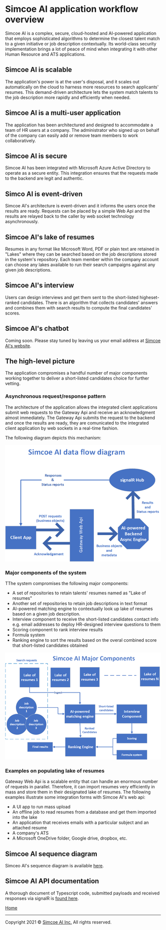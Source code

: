 # Simcoe AI application workflow overview
Simcoe AI is a complex, secure, cloud-hosted and AI-powered application that employs sophisticated algorithms to determine the closest talent match to a given initiative or job description contextually. Its world-class security implementation brings a lot of peace of mind when integrating it with other Human Resource and ATS applications.

## Simcoe AI is scalable
The application's power is at the user's disposal, and it scales out automatically on the cloud to harness more resources to search applicants' resumes. This demand-driven architecture lets the system match talents to the job description more rapidly and efficiently when needed.

## Simcoe AI is a multi-user application
The application has been architectured and designed to accommodate a team of HR users at a company. The administrator who signed up on behalf of the company can easily add or remove team members to work collaboratively.

## Simcoe AI is secure
Simcoe AI has been integrated with Microsoft Azure Active Directory to operate as a secure entity. This integration ensures that the requests made to the backend are legit and authentic.

## Simco AI is event-driven
Simcoe AI's architecture is event-driven and it informs the users once the results are ready. Requests can be placed by a simple Web Api and the results are relayed back to the caller by web socket technology asynchronously.

## Simcoe AI's lake of resumes
Resumes in any format like Microsoft Word, PDF or plain text are retained in "Lakes" where they can be searched based on the job descriptions stored in the system's repository. Each team member within the company account can choose any lakes available to run their search campaigns against any given job descriptions.

## Simcoe AI's interview
Users can design interviews and get them sent to the short-listed higheset-ranked candidates. There is an algorithm that collects candidates' answers and combines them with search results to compute the final candidates' scores.

## Simcoe AI's chatbot
Coming soon. Please stay tuned by leaving us your email address at [Simcoe AI's website](https://simcoe.ai).

## The high-level picture
The application compromises a handful number of major components working together to deliver a short-listed candidates choice for further vetting.

### Asynchronous request/response pattern
The architecture of the application allows the integrated client applications submit web requests to the Gateway Api and receive an acknowledgment almost immediately. The Gateway Api submits the request to the backend and once the results are ready, they are comunicated to the integrated client application by web sockets in a real-time fashion.

The following diagram depicts this mechanism:

![simcoe ai data flow diagram](assets/hla1.png)

### Major components of the system
TThe system compromises the following major components:

* A set of repositories to retain talents' resumes named as "Lake of resumes"
* Another set of repositories to retain job descriptions in text format
* AI-powered matching engine to contextually look up lake of resumes based on a given job description.
* Interview component to receive the short-listed candidates contact info e.g. email addresses to deploy HR-designed interview questions to them
* Scoring component to rank interview results
* Formula system
* Ranking engine to sort the results based on the overal combined score that short-listed candidates obtained

![simcoe ai major components](assets/hla2.png)

### Examples on populating lake of resumes
Gateway Web Api is a scalable entity that can handle an enormous number of requests in parallel. Therefore, it can import resumes very efficiently in mass and store them in their designated lake of resumes. The following examples illustrate some integration forms with Simcoe AI's web api:

* A UI app to run mass upload
* An offline job to read resumes from a database and get them imported into the lake
* An application that receives emails with a particular subject and an attached resume
* A company's ATS
* A Microsoft OneDrive folder, Google drive, dropbox, etc.

## Simcoe AI sequence diagram

Simceo AI's sequence diagram is available [here](simcoe-ai-sequence-diagram.md).

## Simcoe AI API documentation

A thorough document of Typescript code, submitted payloads and received responses via signalR is [found here](Requests.md).


[Home](README.md) 

- - -

Copyright 2021 &copy; [Simcoe AI Inc.](https://simcoe.ai) All rights reserved.